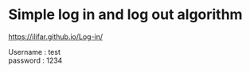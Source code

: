 # Simple log in and log out algorithm

https://ilifar.github.io/Log-in/


Username : test <br />
password : 1234

